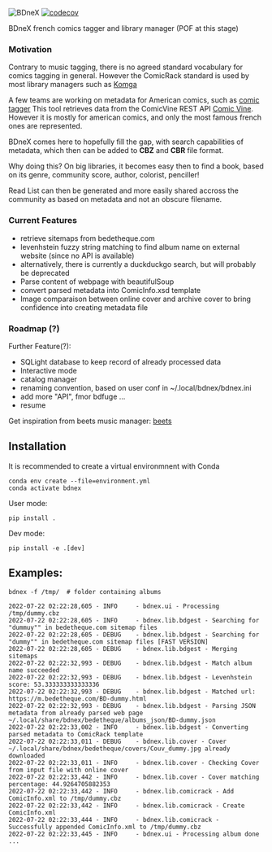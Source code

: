![BDneX](https://github.com/lbesnard/bdnex/actions/workflows/test.yml/badge.svg)
[![codecov](https://codecov.io/gh/lbesnard/bdnex/branch/main/graph/badge.svg?token=V9WJWRCTK5)](https://codecov.io/gh/lbesnard/bdnex)

BDneX french comics tagger and library manager (POF at this stage)

### Motivation
Contrary to music tagging, there is no agreed standard vocabulary for comics
tagging in general. However the ComicRack standard is used by most library
managers such as [Komga](https://komga.org/)

A few teams are working on metadata for American comics, such as [comic tagger](https://github.com/comictagger/comictagger)
This tool retrieves data from the ComicVine REST API [Comic Vine](https://comicvine.gamespot.com).
However it is mostly for american comics, and only the most famous french ones
are represented.

BDneX comes here to hopefully fill the gap, with search capabilities of metadata,
which then can be added to **CBZ** and **CBR** file format. 

Why doing this?
On big libraries, it becomes easy then to find a book, based on its genre,
community score, author, colorist, penciller!

Read List can then be generated and more easily shared accross the community as
based on metadata and not an obscure filename.

### Current Features
- retrieve sitemaps from bedetheque.com 
- levenhstein fuzzy string matching to find album name on external website
    (since no API is available)
- alternatively, there is currently a duckduckgo search, but will probably be
    deprecated
- Parse content of webpage with beautifulSoup
- convert parsed metadata into ComicInfo.xsd template
- Image comparaison between online cover and archive cover to bring confidence
    into creating metadata file

### Roadmap (?)
Further Feature(?):
- SQLight database to keep record of already processed data
- Interactive mode
- catalog manager
- renaming convention, based on user conf in ~/.local/bdnex/bdnex.ini
- add more "API", fmor bdfuge ...
- resume

Get inspiration from beets music manager: [beets](https://github.com/beetbox/beets)


## Installation

It is recommended to create a virtual environmnent with Conda
```commandline
conda env create --file=environment.yml
conda activate bdnex
```

User mode:
```
pip install .
```

Dev mode:
```
pip install -e .[dev]
```


## Examples:

```
bdnex -f /tmp/  # folder containing albums
```

```commandline
2022-07-22 02:22:28,605 - INFO     - bdnex.ui - Processing /tmp/dummy.cbz
2022-07-22 02:22:28,605 - INFO     - bdnex.lib.bdgest - Searching for "dummuy"" in bedetheque.com sitemap files
2022-07-22 02:22:28,605 - DEBUG    - bdnex.lib.bdgest - Searching for "dummy"" in bedetheque.com sitemap files [FAST VERSION]
2022-07-22 02:22:28,605 - DEBUG    - bdnex.lib.bdgest - Merging sitemaps
2022-07-22 02:22:32,993 - DEBUG    - bdnex.lib.bdgest - Match album name succeeded
2022-07-22 02:22:32,993 - DEBUG    - bdnex.lib.bdgest - Levenhstein score: 53.333333333333336
2022-07-22 02:22:32,993 - DEBUG    - bdnex.lib.bdgest - Matched url: https://m.bedetheque.com/BD-dummy.html
2022-07-22 02:22:32,993 - DEBUG    - bdnex.lib.bdgest - Parsing JSON metadata from already parsed web page ~/.local/share/bdnex/bedetheque/albums_json/BD-dummy.json
2022-07-22 02:22:33,002 - INFO     - bdnex.lib.bdgest - Converting parsed metadata to ComicRack template
2022-07-22 02:22:33,011 - DEBUG    - bdnex.lib.cover - Cover ~/.local/share/bdnex/bedetheque/covers/Couv_dummy.jpg already downloaded
2022-07-22 02:22:33,011 - INFO     - bdnex.lib.cover - Checking Cover from input file with online cover
2022-07-22 02:22:33,442 - INFO     - bdnex.lib.cover - Cover matching percentage: 44.9264705882353
2022-07-22 02:22:33,442 - INFO     - bdnex.lib.comicrack - Add ComicInfo.xml to /tmp/dummy.cbz
2022-07-22 02:22:33,442 - INFO     - bdnex.lib.comicrack - Create ComicInfo.xml
2022-07-22 02:22:33,444 - INFO     - bdnex.lib.comicrack - Successfully appended ComicInfo.xml to /tmp/dummy.cbz
2022-07-22 02:22:33,445 - INFO     - bdnex.ui - Processing album done
...
```
